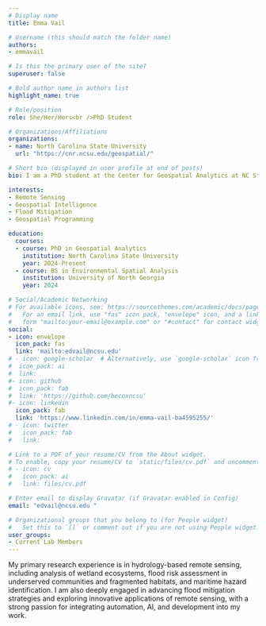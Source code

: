 ```yaml
---
# Display name
title: Emma Vail

# Username (this should match the folder name)
authors:
- emmavail

# Is this the primary user of the site?
superuser: false

# Bold author name in authors list
highlight_name: true

# Role/position
role: She/Her/Hers<br />PhD Student

# Organizations/Affiliations
organizations:
- name: North Carolina State University
  url: "https://cnr.ncsu.edu/geospatial/"

# Short bio (displayed in user profile at end of posts)
bio: I am a PhD student at the Center for Geospatial Analytics at NC State.

interests:
- Remote Sensing
- Geospatial Intelligence
- Flood Mitigation
- Geospatial Programming

education:
  courses:
  - course: PhD in Geospatial Analytics
    institution: North Carolina State University
    year: 2024-Present
  - course: BS in Environmental Spatial Analysis
    institution: University of North Georgia
    year: 2024

# Social/Academic Networking
# For available icons, see: https://sourcethemes.com/academic/docs/page-builder/#icons
#   For an email link, use "fas" icon pack, "envelope" icon, and a link in the
#   form "mailto:your-email@example.com" or "#contact" for contact widget.
social:
- icon: envelope
  icon_pack: fas
  link: 'mailto:edvail@ncsu.edu' 
# - icon: google-scholar  # Alternatively, use `google-scholar` icon from `ai` icon pack
#  icon_pack: ai
#  link: 
#- icon: github
#  icon_pack: fab
#  link: 'https://github.com/becoxncsu'
#- icon: linkedin
  icon_pack: fab
  link: 'https://www.linkedin.com/in/emma-vail-ba4595255/'
# - icon: twitter
#   icon_pack: fab
#   link:

# Link to a PDF of your resume/CV from the About widget.
# To enable, copy your resume/CV to `static/files/cv.pdf` and uncomment the lines below.
# - icon: cv
#   icon_pack: ai
#   link: files/cv.pdf

# Enter email to display Gravatar (if Gravatar enabled in Config)
email: "edvail@ncsu.edu "

# Organizational groups that you belong to (for People widget)
#   Set this to `[]` or comment out if you are not using People widget.
user_groups:
- Current Lab Members
---
```


My primary research experience is in hydrology-based remote sensing, including analysis of wetland ecosystems, flood risk assessment in underserved communities and fragmented habitats, and maritime hazard identification. I am also deeply engaged in advancing flood mitigation strategies and exploring innovative applications of remote sensing, with a strong passion for integrating automation, AI, and development into my work.